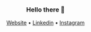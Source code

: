 <!-- Heading -->
<h3 align="center">Hello there 👋</h3>
<!-- Links -->
<p align="center">
  <a href="https://www.turweb.pl">Website</a> •
  <a href="https://www.linkedin.com/in/jakub-turowski/">Linkedin</a> •
  <a href="https://www.instagram.com/turek979/">Instagram
</p>
